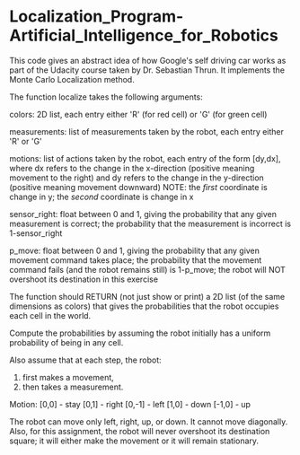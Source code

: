 # Localization_Program-Artificial_Intelligence_for_Robotics

This code gives an abstract idea of how Google's self driving car works as part of the Udacity course taken by Dr. Sebastian Thrun.
It implements the Monte Carlo Localization method.

The function localize takes the following arguments:

colors:
       2D list, each entry either 'R' (for red cell) or 'G' (for green cell)

measurements:
       list of measurements taken by the robot, each entry either 'R' or 'G'

motions:
       list of actions taken by the robot, each entry of the form [dy,dx],
       where dx refers to the change in the x-direction (positive meaning
       movement to the right) and dy refers to the change in the y-direction
       (positive meaning movement downward)
       NOTE: the *first* coordinate is change in y; the *second* coordinate is
             change in x

sensor_right:
       float between 0 and 1, giving the probability that any given
       measurement is correct; the probability that the measurement is
       incorrect is 1-sensor_right

p_move:
       float between 0 and 1, giving the probability that any given movement
       command takes place; the probability that the movement command fails
       (and the robot remains still) is 1-p_move; the robot will NOT overshoot
       its destination in this exercise

The function should RETURN (not just show or print) a 2D list (of the same
dimensions as colors) that gives the probabilities that the robot occupies
each cell in the world.

Compute the probabilities by assuming the robot initially has a uniform
probability of being in any cell.

Also assume that at each step, the robot:
1) first makes a movement,
2) then takes a measurement.

Motion:
 [0,0] - stay
 [0,1] - right
 [0,-1] - left
 [1,0] - down
 [-1,0] - up

The robot can move only left, right, up, or down. It cannot move diagonally. Also, for this assignment, the robot will never overshoot its destination square; it will either make the movement or it will remain stationary.
